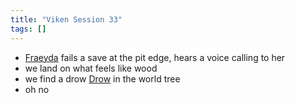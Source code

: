 ```yaml
---
title: "Viken Session 33"
tags: []
---
```


- [Fraeyda](posts/PCs/Fraeyda.md) fails a save at the pit edge, hears a voice calling to her
- we land on what feels like wood
- we find a drow [Drow](posts/PCs/Drow.md) in the world tree
- oh no
